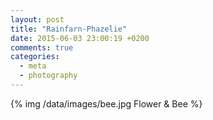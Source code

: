 ```yaml
---
layout: post
title: "Rainfarn-Phazelie"
date: 2015-06-03 23:00:19 +0200
comments: true
categories:
  - meta
  - photography
---
```

{% img /data/images/bee.jpg Flower & Bee %}
